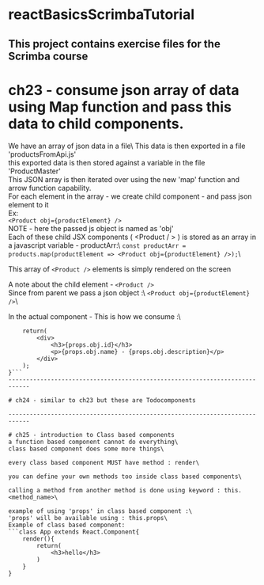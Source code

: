 # reactBasicsScrimbaTutorial
This project contains exercise files for the Scrimba course
----------------------------------------------------------------------------
# ch23 - consume json array of data using Map function and pass this data to child components.
We have an array of json data in a file\ 
This data is then exported in a file 'productsFromApi.js'\
this exported data is then stored against a variable in the file 'ProductMaster'\
This JSON array is then iterated over using the new 'map' function and arrow function capability.\
For each element in the array - we create child component - <Product /> and pass json element to it\
Ex:\
```<Product obj={productElement} />```\
NOTE - here the passed js object is named as 'obj'\
Each of these child JSX components ( <Product / > ) is stored as an array in a javascript variable - productArr:\\
```const productArr = products.map(productElement => <Product obj={productElement} />);```\\

This array of ```<Product />``` elements is simply rendered on the screen

A note about the child element - ```<Product />```\
Since from parent we pass a json object :\\
```<Product obj={productElement} />```\\

In the actual component - This is how we consume :\\
```function Product(props){
    return(
        <div>
            <h3>{props.obj.id}</h3>
            <p>{props.obj.name} - {props.obj.description}</p>
        </div>
    );
}```
----------------------------------------------------------------------------

# ch24 - similar to ch23 but these are Todocomponents 

----------------------------------------------------------------------------

# ch25 - introduction to Class based components 
a function based component cannot do everything\ 
class based component does some more things\ 

every class based component MUST have method : render\ 

you can define your own methods too inside class based components\ 

calling a method from another method is done using keyword : this.<method_name>\

example of using 'props' in class based component :\
'props' will be available using : this.props\
Example of class based component:
```class App extends React.Component{
	render(){
		return(
			<h3>hello</h3>
		)
	}
}  